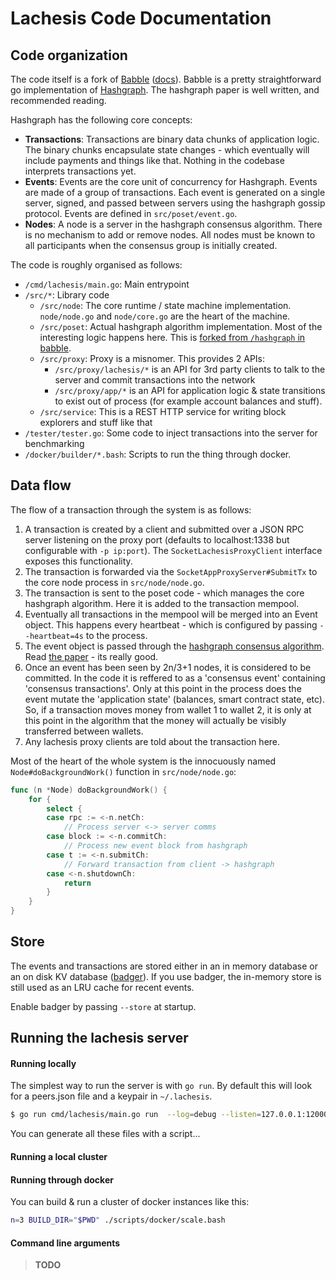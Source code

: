 # Lachesis Code Documentation

## Code organization

The code itself is a fork of [Babble](https://github.com/Fantom-foundation/babble) ([docs](http://babbleio.readthedocs.io/en/latest/)). Babble is a pretty straightforward go implementation of [Hashgraph](http://www.swirlds.com/downloads/SWIRLDS-TR-2016-01.pdf). The hashgraph paper is well written, and recommended reading.

Hashgraph has the following core concepts:

  - **Transactions**: Transactions are binary data chunks of application logic. The binary chunks encapsulate state changes - which eventually will include payments and things like that. Nothing in the codebase interprets transactions yet.
  - **Events**: Events are the core unit of concurrency for Hashgraph. Events are made of a group of transactions. Each event is generated on a single server, signed, and passed between servers using the hashgraph gossip protocol. Events are defined in `src/poset/event.go`.
  - **Nodes**: A node is a server in the hashgraph consensus algorithm. There is no mechanism to add or remove nodes. All nodes must be known to all participants when the consensus group is initially created.

The code is roughly organised as follows:

  - `/cmd/lachesis/main.go`: Main entrypoint
  - `/src/*`: Library code
    - `/src/node`: The core runtime / state machine implementation. `node/node.go` and `node/core.go` are the heart of the machine.
    - `/src/poset`: Actual hashgraph algorithm implementation. Most of the interesting logic happens here. This is [forked from `/hashgraph` in babble](https://github.com/Fantom-foundation/babble/tree/master/hashgraph).
    - `/src/proxy`: Proxy is a misnomer. This provides 2 APIs:
      - `/src/proxy/lachesis/*` is an API for 3rd party clients to talk to the server and commit transactions into the network
      - `/src/proxy/app/*` is an API for application logic & state transitions to exist out of process (for example account balances and stuff).
    - `/src/service`: This is a REST HTTP service for writing block explorers and stuff like that
  - `/tester/tester.go`: Some code to inject transactions into the server for benchmarking
  - `/docker/builder/*.bash`: Scripts to run the thing through docker.

## Data flow

The flow of a transaction through the system is as follows:

  1. A transaction is created by a client and submitted over a JSON RPC server listening on the proxy port (defaults to localhost:1338 but configurable with `-p ip:port`). The `SocketLachesisProxyClient` interface exposes this functionality.
  2. The transaction is forwarded via the `SocketAppProxyServer#SubmitTx` to the core node process in `src/node/node.go`.
  3. The transaction is sent to the poset code - which manages the core hashgraph algorithm. Here it is added to the transaction mempool.
  4. Eventually all transactions in the mempool will be merged into an Event object. This happens every heartbeat - which is configured by passing `--heartbeat=4s` to the process.
  5. The event object is passed through the [hashgraph consensus algorithm](http://www.swirlds.com/downloads/SWIRLDS-TR-2016-01.pdf). Read [the paper](http://www.swirlds.com/downloads/SWIRLDS-TR-2016-01.pdf) - its really good.
  6. Once an event has been seen by 2n/3+1 nodes, it is considered to be committed. In the code it is reffered to as a 'consensus event' containing 'consensus transactions'. Only at this point in the process does the event mutate the 'application state' (balances, smart contract state, etc). So, if a 
transaction moves money from wallet 1 to wallet 2, it is only at this point in the algorithm that the money will actually be visibly transferred between wallets.
  7. Any lachesis proxy clients are told about the transaction here.

Most of the heart of the whole system is the innocuously named `Node#doBackgroundWork()` function in `src/node/node.go`:

```go
func (n *Node) doBackgroundWork() {
	for {
		select {
		case rpc := <-n.netCh:
			// Process server <-> server comms
		case block := <-n.commitCh:
			// Process new event block from hashgraph
		case t := <-n.submitCh:
			// Forward transaction from client -> hashgraph
		case <-n.shutdownCh:
			return
		}
	}
}
```

## Store

The events and transactions are stored either in an in memory database or an on disk KV database ([badger](https://github.com/dgraph-io/badger)). If you use badger, the in-memory store is still used as an LRU cache for recent events.

Enable badger by passing `--store` at startup.

## Running the lachesis server

#### Running locally

The simplest way to run the server is with `go run`. By default this will look for a peers.json file and a keypair in `~/.lachesis`.

```bash
$ go run cmd/lachesis/main.go run  --log=debug --listen=127.0.0.1:12000 --heartbeat=10s --store
```

You can generate all these files with a script...

#### Running a local cluster

#### Running through docker

You can build & run a cluster of docker instances like this:

```bash
n=3 BUILD_DIR="$PWD" ./scripts/docker/scale.bash
```

#### Command line arguments

> **TODO**
